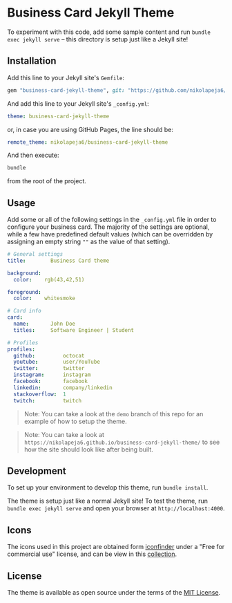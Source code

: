 # Business Card Jekyll Theme

To experiment with this code, add some sample content and run `bundle exec jekyll serve` – this directory is setup just like a Jekyll site!

## Installation

Add this line to your Jekyll site's `Gemfile`:

```ruby
gem "business-card-jekyll-theme", git: "https://github.com/nikolapeja6/business-card-jekyll-theme"
```

And add this line to your Jekyll site's `_config.yml`:

```yaml
theme: business-card-jekyll-theme
```

or, in case you are using GitHub Pages, the line should be:

```yaml
remote_theme: nikolapeja6/business-card-jekyll-theme
```

And then execute:

```bash
bundle
```

from the root of the project.

## Usage

Add some or all of the following settings in the `_config.yml` file in order to configure your business card.
The majority of the settings are optional, while a few have predefined default values
(which can be overridden by assigning an empty string `""` as the value of that setting).

```yaml
# General settings
title:        Business Card theme

background:
  color:    rgb(43,42,51)

foreground:
  color:    whitesmoke

# Card info
card:
  name:       John Doe
  titles:     Software Engineer | Student

# Profiles
profiles:
  github:         octocat
  youtube:        user/YouTube
  twitter:        twitter
  instagram:      instagram
  facebook:       facebook
  linkedin:       company/linkedin
  stackoverflow:  1
  twitch:         twitch
```

> Note: You can take a look at the `demo` branch of this repo for an example of how to setup the theme.

> Note: You can take a look at `https://nikolapeja6.github.io/business-card-jekyll-theme/` to see 
> how the site should look like after being built.

## Development

To set up your environment to develop this theme, run `bundle install`.

The theme is setup just like a normal Jekyll site! To test the theme, run `bundle exec jekyll serve` and open your browser at `http://localhost:4000`.

## Icons

The icons used in this project are obtained form [iconfinder](https://www.iconfinder.com/) under a "Free for commercial use" license,
and can be view in this [collection](https://www.iconfinder.com/collections/collection/1940658).

## License

The theme is available as open source under the terms of the [MIT License](https://opensource.org/licenses/MIT).
